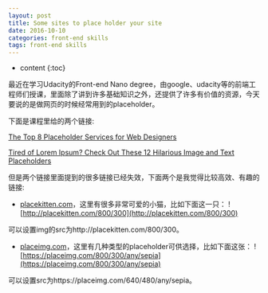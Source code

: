 ```yaml
---
layout: post
title: Some sites to place holder your site
date: 2016-10-10
categories: front-end skills
tags: front-end skills
---
```


* content
{:toc}

最近在学习Udacity的Front-end Nano degree，由google、udacity等的前端工程师们授课，里面除了讲到许多基础知识之外，还提供了许多有价值的资源，今天要说的是做网页的时候经常用到的placeholder。

下面是课程里给的两个链接:

[The Top 8 Placeholder Services for Web Designers](https://code.tutsplus.com/articles/the-top-8-placeholder-services-for-web-designers--net-19485)

[Tired of Lorem Ipsum? Check Out These 12 Hilarious Image and Text Placeholders](https://blog.crazyegg.com/2012/03/30/image-and-text-placeholder/)

但是两个链接里面提到的很多链接已经失效，下面两个是我觉得比较高效、有趣的链接:

* [placekitten.com](http://placekitten.com/)，这里有很多非常可爱的小猫，比如下面这一只：
![http://placekitten.com/800/300](http://placekitten.com/800/300)

可以设置img的src为http://placekitten.com/800/300。

* [placeimg.com](https://placeimg.com)，这里有几种类型的placeholder可供选择，比如下面这张：
![https://placeimg.com/800/300/any/sepia](https://placeimg.com/800/300/any/sepia)

可以设置src为https://placeimg.com/640/480/any/sepia。